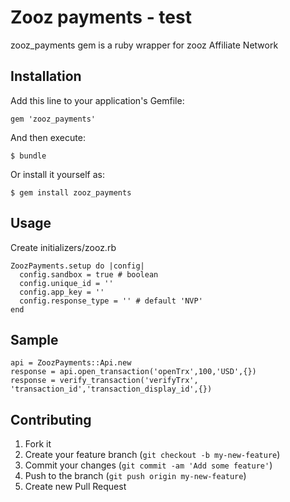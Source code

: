 # Zooz payments - test

zooz_payments gem is a ruby wrapper for zooz Affiliate Network

## Installation

Add this line to your application's Gemfile:

    gem 'zooz_payments'

And then execute:

    $ bundle

Or install it yourself as:

    $ gem install zooz_payments

## Usage

Create initializers/zooz.rb

    ZoozPayments.setup do |config|
      config.sandbox = true # boolean
      config.unique_id = ''
      config.app_key = ''
      config.response_type = '' # default 'NVP'
    end


## Sample

    api = ZoozPayments::Api.new
    response = api.open_transaction('openTrx',100,'USD',{})
    response = verify_transaction('verifyTrx', 'transaction_id','transaction_display_id',{})




## Contributing

1. Fork it
2. Create your feature branch (`git checkout -b my-new-feature`)
3. Commit your changes (`git commit -am 'Add some feature'`)
4. Push to the branch (`git push origin my-new-feature`)
5. Create new Pull Request

